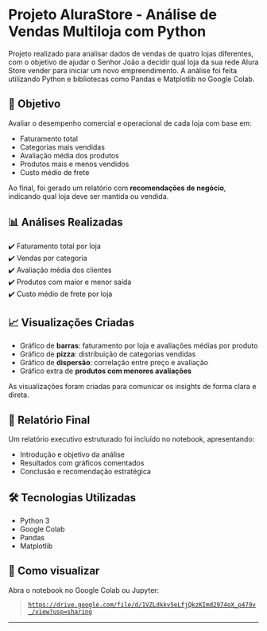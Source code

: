 # Projeto AluraStore - Análise de Vendas Multiloja com Python

Projeto realizado para analisar dados de vendas de quatro lojas diferentes, com o objetivo de ajudar o Senhor João a decidir qual loja da sua rede Alura Store vender para iniciar um novo empreendimento. A análise foi feita utilizando Python e bibliotecas como Pandas e Matplotlib no Google Colab.

## 📌 Objetivo

Avaliar o desempenho comercial e operacional de cada loja com base em:
- Faturamento total
- Categorias mais vendidas
- Avaliação média dos produtos
- Produtos mais e menos vendidos
- Custo médio de frete

Ao final, foi gerado um relatório com **recomendações de negócio**, indicando qual loja deve ser mantida ou vendida.

## 📊 Análises Realizadas

✔️ Faturamento total por loja  
✔️ Vendas por categoria  
✔️ Avaliação média dos clientes  
✔️ Produtos com maior e menor saída  
✔️ Custo médio de frete por loja  

## 📈 Visualizações Criadas

- Gráfico de **barras**: faturamento por loja e avaliações médias por produto
- Gráfico de **pizza**: distribuição de categorias vendidas
- Gráfico de **dispersão**: correlação entre preço e avaliação
- Gráfico extra de **produtos com menores avaliações**

As visualizações foram criadas para comunicar os insights de forma clara e direta.

## 📑 Relatório Final

Um relatório executivo estruturado foi incluído no notebook, apresentando:
- Introdução e objetivo da análise
- Resultados com gráficos comentados
- Conclusão e recomendação estratégica

## 🛠️ Tecnologias Utilizadas

- Python 3
- Google Colab
- Pandas
- Matplotlib

## 📁 Como visualizar

Abra o notebook no Google Colab ou Jupyter:

> [`https://drive.google.com/file/d/1VZLdkkv5eLfjQkzKImd2974oX_p479v_/view?usp=sharing`](#)

---

